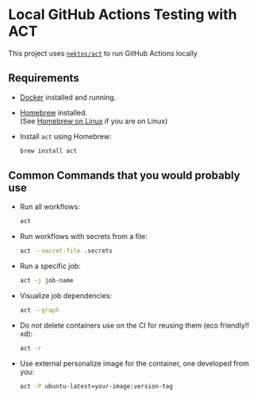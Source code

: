 # Local GitHub Actions Testing with ACT

This project uses [`nektos/act`](https://github.com/nektos/act) to run GitHub Actions locally

## Requirements

- [Docker](https://docs.docker.com/get-docker/) installed and running.
- [Homebrew](https://brew.sh/) installed.  
  (See [Homebrew on Linux](https://docs.brew.sh/Homebrew-on-Linux) if you are on Linux)
- Install `act` using Homebrew:

  ```bash
  brew install act
  ```

## Common Commands that you would probably use

- Run all workflows:

  ```bash
  act
  ```

- Run workflows with secrets from a file:

  ```bash
  act --secret-file .secrets
  ```

- Run a specific job:

  ```bash
  act -j job-name
  ```

- Visualize job dependencies:

  ```bash
  act --graph
  ```

- Do not delete containers use on the CI for reusing them (eco friendly!! xd):

  ```bash
  act -r
  ```

- Use external personalize image for the container, one developed from you:

  ```bash
  act -P ubuntu-latest=your-image:version-tag
  ```